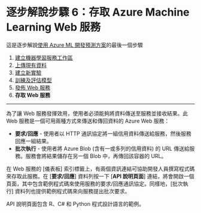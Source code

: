 <properties 
	pageTitle="步驟 6：存取 Machine Learning Web 服務 | Microsoft Azure" 
	description="開發預測解決方案逐步解說步驟 6：存取使用中的 Azure Machine Learning Web 服務" 
	services="machine-learning" 
	documentationCenter="" 
	authors="garyericson" 
	manager="paulettm" 
	editor="cgronlun"/>

<tags 
	ms.service="machine-learning" 
	ms.workload="data-services" 
	ms.tgt_pltfrm="na" 
	ms.devlang="na" 
	ms.topic="article" 
	ms.date="04/22/2015" 
	ms.author="garye"/>


# 逐步解說步驟 6：存取 Azure Machine Learning Web 服務

這是逐步解說[使用 Azure ML 開發預測方案](machine-learning-walkthrough-develop-predictive-solution.md)的最後一個步驟


1.	[建立機器學習服務工作區](machine-learning-walkthrough-1-create-ml-workspace.md)
2.	[上傳現有資料](machine-learning-walkthrough-2-upload-data.md)
3.	[建立新實驗](machine-learning-walkthrough-3-create-new-experiment.md)
4.	[訓練及評估模型](machine-learning-walkthrough-4-train-and-evaluate-models.md)
5.	[發佈 Web 服務](machine-learning-walkthrough-5-publish-web-service.md)
6.	**存取 Web 服務**

----------

為了讓 Web 服務發揮效用，使用者必須能夠將資料傳送至服務並接收結果。此 Web 服務是一個可用兩種方式來傳送和傳回資料的 Azure Web 服務：

-	**要求/回應** - 使用者以 HTTP 通訊協定將一組信用資料傳送給服務，然後服務回應一組結果。
-	**批次執行** - 使用者將 Azure Blob (含有一或多列的信用資料) 的 URL 傳送給服務。服務會將結果儲存在另一個 Blob 中，再傳回該容器的 URL。  

在 Web 服務的 [儀表板] 索引標籤上，有兩個資訊連結可協助開發人員撰寫程式碼來存取此服務。在 [**要求/回應**] 資料列按一下 [**API 說明頁面**] 連結，將會開啟一個頁面，其中包含範例程式碼來使用服務的要求/回應通訊協定。同樣地，[批次執行] 資料列也提供範例程式碼來向服務提出批次要求。

API 說明頁面包含 R、C# 和 Python 程式設計語言的範例。

<!-- Add link to Derrick's articles on web services -->

<!---HONumber=58-->